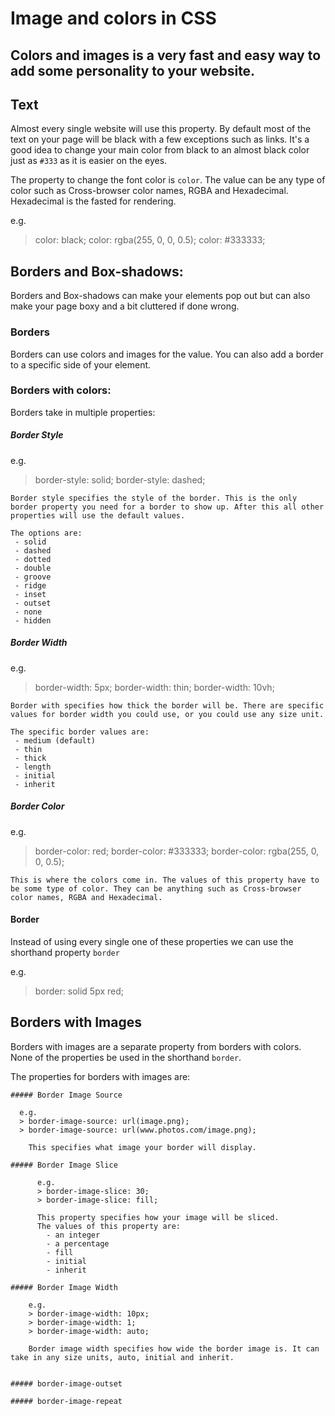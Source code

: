 # Image and colors in CSS

Colors and images is a very fast and easy way to add some personality to your website.
------

## Text
Almost every single website will use this property. By default most of the text on your page will be black with a few exceptions such as links.
It's a good idea to change your main color from black to an almost black color just as `#333` as it is easier on the eyes.

The property to change the font color is `color`. The value can be any type of color such as Cross-browser color names, RGBA and Hexadecimal. Hexadecimal is the fasted for rendering.

e.g.
> color: black;
> color: rgba(255, 0, 0, 0.5);
> color: #333333;

## Borders and Box-shadows:
Borders and Box-shadows can make your elements pop out but can also make your page boxy and a bit cluttered if done wrong.

### Borders
Borders can use colors and images for the value. You can also add a border to a specific side of your element.

### Borders with colors:
Borders take in multiple properties:
  ##### Border Style

  e.g.
  > border-style: solid;
  > border-style: dashed;

    Border style specifies the style of the border. This is the only border property you need for a border to show up. After this all other properties will use the default values.

    The options are:
     - solid
     - dashed
     - dotted
     - double
     - groove
     - ridge
     - inset
     - outset
     - none
     - hidden

  ##### Border Width

  e.g.
  > border-width: 5px;
  > border-width: thin;
  > border-width: 10vh;

    Border with specifies how thick the border will be. There are specific values for border width you could use, or you could use any size unit.

    The specific border values are:
     - medium (default)
     - thin
     - thick
     - length
     - initial
     - inherit

  ##### Border Color

  e.g.
  > border-color: red;
  > border-color: #333333;
  > border-color: rgba(255, 0, 0, 0.5);

    This is where the colors come in. The values of this property have to be some type of color. They can be anything such as Cross-browser color names, RGBA and Hexadecimal.

  #### Border

  Instead of using every single one of these properties we can use the shorthand property `border`

  e.g.
  > border: solid 5px red;

  ## Borders with Images
  Borders with images are a separate property from borders with colors. None of the properties be used in the shorthand `border`.

  The properties for borders with images are:

    ##### Border Image Source

      e.g.
      > border-image-source: url(image.png);
      > border-image-source: url(www.photos.com/image.png);

        This specifies what image your border will display.

    ##### Border Image Slice

          e.g.
          > border-image-slice: 30;
          > border-image-slice: fill;

          This property specifies how your image will be sliced.
          The values of this property are:
            - an integer
            - a percentage
            - fill
            - initial
            - inherit

    ##### Border Image Width

        e.g.
        > border-image-width: 10px;
        > border-image-width: 1;
        > border-image-width: auto;

        Border image width specifies how wide the border image is. It can take in any size units, auto, initial and inherit.


    ##### border-image-outset

    ##### border-image-repeat
